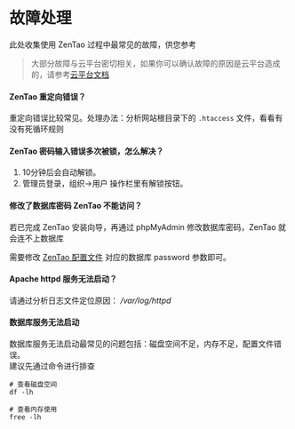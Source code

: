 # 故障处理

此处收集使用 ZenTao 过程中最常见的故障，供您参考

> 大部分故障与云平台密切相关，如果你可以确认故障的原因是云平台造成的，请参考[云平台文档](https://support.websoft9.com/docs/faq/zh/tech-instance.html)

#### ZenTao 重定向错误？

重定向错误比较常见。处理办法：分析网站根目录下的 `.htaccess` 文件，看看有没有死循环规则

#### ZenTao 密码输入错误多次被锁，怎么解决？

1. 10分钟后会自动解锁。
2. 管理员登录，组织→用户 操作栏里有解锁按钮。

#### 修改了数据库密码 ZenTao 不能访问？

若已完成 ZenTao 安装向导，再通过 phpMyAdmin 修改数据库密码，ZenTao 就会连不上数据库  

需要修改 [ZenTao 配置文件](/zh/stack-components.html#zentao) 对应的数据库 password 参数即可。

#### Apache httpd 服务无法启动？

请通过分析日志文件定位原因： */var/log/httpd*

#### 数据库服务无法启动

数据库服务无法启动最常见的问题包括：磁盘空间不足，内存不足，配置文件错误。  
建议先通过命令进行排查  

```shell
# 查看磁盘空间
df -lh

# 查看内存使用
free -lh
```

